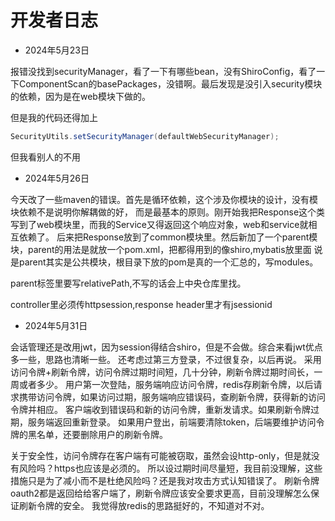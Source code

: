 # 开发者日志
- 2024年5月23日

报错没找到securityManager，看了一下有哪些bean，没有ShiroConfig，看了一下ComponentScan的basePackages，没错啊。最后发现是没引入security模块的依赖，因为是在web模块下做的。

但是我的代码还得加上
``` java
SecurityUtils.setSecurityManager(defaultWebSecurityManager);
```
但我看别人的不用

- 2024年5月26日

今天改了一些maven的错误。首先是循环依赖，这个涉及你模块的设计，没有模块依赖不是说明你解耦做的好，
而是最基本的原则。刚开始我把Response这个类写到了web模块里，而我的Service又得返回这个响应对象，web和service就相互依赖了。
后来把Response放到了common模块里。然后新加了一个parent模块，parent的用法是就放一个pom.xml，把都得用到的像shiro,mybatis放里面
说是parent其实是公共模块，根目录下放的pom是真的一个汇总的，写modules。

parent标签里要写relativePath,不写的话会上中央仓库里找。

controller里必须传httpsession,response header里才有jsessionid


- 2024年5月31日

会话管理还是改用jwt，因为session得结合shiro，但是不会做。综合来看jwt优点多一些，思路也清晰一些。
还考虑过第三方登录，不过很复杂，以后再说。
采用访问令牌+刷新令牌，访问令牌过期时间短，几十分钟，刷新令牌过期时间长，一周或者多少。
用户第一次登陆，服务端响应访问令牌，redis存刷新令牌，以后请求携带访问令牌，如果访问过期，服务端响应错误码，查刷新令牌，获得新的访问令牌并相应。
客户端收到错误码和新的访问令牌，重新发请求。如果刷新令牌过期，服务端返回重新登录。
如果用户登出，前端要清除token，后端要维护访问令牌的黑名单，还要删除用户的刷新令牌。

关于安全性，访问令牌存在客户端有可能被窃取，虽然会设http-only，但是就没有风险吗？https也应该是必须的。
所以设过期时间尽量短，我目前没理解，这些措施只是为了减小而不是杜绝风险吗？还是我对攻击方式认知错误了。
刷新令牌oauth2都是返回给给客户端了，刷新令牌应该安全要求更高，目前没理解怎么保证刷新令牌的安全。
我觉得放redis的思路挺好的，不知道对不对。